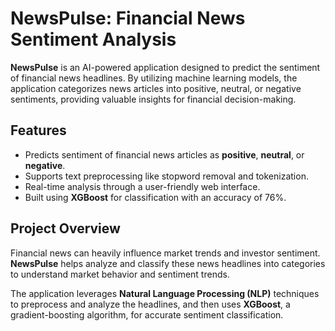 # NewsPulse: Financial News Sentiment Analysis

**NewsPulse** is an AI-powered application designed to predict the sentiment of financial news headlines. By utilizing machine learning models, the application categorizes news articles into positive, neutral, or negative sentiments, providing valuable insights for financial decision-making.

## Features

- Predicts sentiment of financial news articles as **positive**, **neutral**, or **negative**.
- Supports text preprocessing like stopword removal and tokenization.
- Real-time analysis through a user-friendly web interface.
- Built using **XGBoost** for classification with an accuracy of 76%.

## Project Overview

Financial news can heavily influence market trends and investor sentiment. **NewsPulse** helps analyze and classify these news headlines into categories to understand market behavior and sentiment trends.

The application leverages **Natural Language Processing (NLP)** techniques to preprocess and analyze the headlines, and then uses **XGBoost**, a gradient-boosting algorithm, for accurate sentiment classification.

